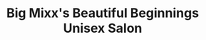 ---
title: "Big Mixx's Beautiful Beginnings Unisex Salon"
url: /chestertown/big-mixxs-beautiful-beginnings-unisex-salon/
shop: Friseur
---